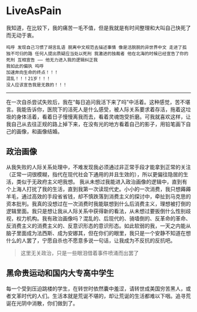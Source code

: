 # LiveAsPain
我知道，在比较下，我的痛苦一毛不值，但是我就是有时间整理和大叫自己快死了而无动于衷。
```
呜呼 发现自己习惯了胡言乱语 脱离中文规范去描述事情 像是活脱脱的异世界中文 走进了孤独不可归的路 任何人提出质疑应当处以死刑 我激进的独裁者 他在北海的时候已经宣告了你的死刑 互相宣告 —— 他无力进入我的逻辑纠正我
我如此的偏执 呜呼
加速奔向生命的终点！！！
混乱！！！21岁！！！
没人应该宣告我是无救的！！！
```

----

在一次自杀尝试失败后，我在“每日追问我活下来了吗”中活着。这种感觉，苦不堪言。我能告诉你，医院下的活死人是什么感受，被人际关系要求着存活，拖着这垃圾的身体活着，看着日子慢慢离我而去，看着灵魂饱受折磨。可我就喜欢这样，让我自己从去往正规的路上掉下来，在没有光的地方看着自己的影子，用铅笔画下自己的画像，和画像结婚。

## 政治画像
从我失败的人际关系处理中，不难发现我必须通过非正常手段才能拿到正常的关注（正常一词很模糊，指代在现代社会下通用的并且生效的），所以更偏往隐居的生活，类似于无政府主义吧我想。
我从未想过我能进入政治画像的逻辑中，直到有个上海人打扰了我的生活，直到我第一次读现代史。小小的一次消费，我只想薅薅羊毛，通过高效的手段省省钱，却不慎跌落到消费主义的探讨中，牵扯到马克思的资本批判。我真的没想过在一次消费时我能联想到什么后消费主义，理想被打倒的逻辑里面。我只是想让我从人际关系中获得新的看法，从未想过要扳倒什么性别歧视，权力机构。我有政治画像吗？混乱的、后现代的、骑墙倒的、反革命的革命、反消费主义的消费主义的、反意识形态的意识形态。如此软弱的我，一天之内能从脑子里面成为法西斯、成为安娜其，但在你们的眼里，我只是一个安静不知道在想什么的人罢了，宁愿自杀也不愿意多说一句话，让我成为不反抗的反抗吧。
> 这里无关政治，只是一些眼泪借着事件喷涌而出罢了  

## 黑命贵运动和国内大专高中学生
每一个受到压迫跳楼的学生，在转世时依然囊中羞涩，请转世成美国穷苦黑人，或者文革时代的人们。生活本就是荒诞不堪的，却让荒诞的生活都难以下咽。追寻荒诞在光阴中消散，你们做到了。

